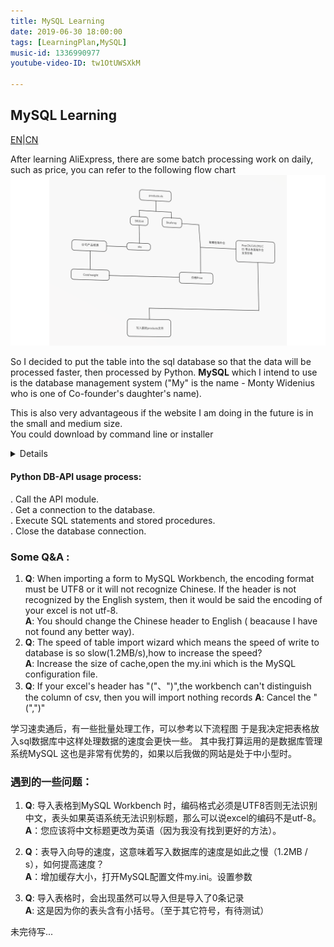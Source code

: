 ```yaml
---
title: MySQL Learning
date: 2019-06-30 18:00:00
tags: [LearningPlan,MySQL]
music-id: 1336990977
youtube-video-ID: tw1OtUWSXkM

---
```


## MySQL Learning

[EN](#EN)|[CN](#CN)

<span id="EN">After learning AliExpress, there are some batch processing work on daily, such as price, you can refer to the following flow chart
![loading...](/images/SMT/price.png)

So I decided to put the table into the sql database so that the data will be processed faster, then processed by Python.
**MySQL** which I intend to use is the database management system ("My" is the name - Monty Widenius who is one of Co-founder's daughter's name).

This is also very advantageous if the website I am doing in the future is in the small and medium size.  
You could download by command line or installer

<details>
<table>
    <tr>
      <td></td>
      <td>Installer</td>
      <td>Command Line</td>
    </tr>
    <tr>
      <td>Linux or Mac</td>
      <td><a href="https://dev.mysql.com/downloads/file/?id=485470">MySQL Workbench download</a><br/>
But when you update the homebrew, it usually takes your long time in China.   
So I recommend you download the <a href="https://dev.mysql.com/downloads/file/?id=486026">mysql-community-dmg</a> in the official website
	  </td>
      <td>
     	<code>
			yum install mysql-community-server
			apt-get install mysql-server
			brew install mysql
		</code>
	  </td>
    </tr>
    <tr>
      <td>Windows</td>
      <td>
      	<li><a href="https://dev.mysql.com/downloads/file/?id=485812">MySQL Community Server Download</a></li>
        <li><a href="https://dev.mysql.com/downloads/file/?id=485462">MySQL Workbench Download</a></li>
      </td>
      <td>
      	Download the <a href="https://www.lfd.uci.edu/~gohlke/pythonlibs/#mysqlclient">wheel</a> then install in your local computer
		<code>
		<li>cd C:\Users\administered\Downloads\download  </li>
		<li>pip install mysqlclient-1.4.2-cp27-cp27m-win_amd64.whl</li>
		</code>
	   </td>
    </tr>
</table>
</details>

#### Python DB-API usage process:

. Call the API module.  
. Get a connection to the database.   
. Execute SQL statements and stored procedures.   
. Close the database connection.   


### Some Q&A :

1. **Q**: When importing a form to MySQL Workbench, the encoding format must be UTF8 or it will not recognize Chinese. If the header is not recognized by the English system, then it would be said the encoding of your excel is not utf-8.  
**A**: You should change the Chinese header to English ( beacause I have not found any better way).  
2. **Q**: The speed of table import wizard which means the speed of write to database is so slow(1.2MB/s),how to increase the speed?  
 **A**: Increase the size of cache,open the my.ini which is the MySQL configuration file.  
3. **Q**: If your excel's header has "("、")",the workbench can't distinguish the column of csv, then you will import nothing records
**A**: Cancel the "(",")"

<span id="CN">学习速卖通后，有一些批量处理工作，可以参考以下流程图
于是我决定把表格放入sql数据库中这样处理数据的速度会更快一些。
其中我打算运用的是数据库管理系统MySQL
这也是非常有优势的，如果以后我做的网站是处于中小型时。

### 遇到的一些问题：

1. **Q**: 导入表格到MySQL Workbench 时，编码格式必须是UTF8否则无法识别中文，表头如果英语系统无法识别标题，那么可以说excel的编码不是utf-8。  
**A**：您应该将中文标题更改为英语（因为我没有找到更好的方法）。  

2. **Q**：表导入向导的速度，这意味着写入数据库的速度是如此之慢（1.2MB / s），如何提高速度？  
**A**：增加缓存大小，打开MySQL配置文件my.ini。设置参数

3. **Q**: 导入表格时，会出现虽然可以导入但是导入了0条记录   
**A**: 这是因为你的表头含有小括号。（至于其它符号，有待测试）  


未完待写...